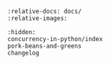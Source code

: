 ```{include} ../README.md
:relative-docs: docs/
:relative-images:
```

```{toctree}
:hidden:
concurrency-in-python/index
pork-beans-and-greens
changelog
```
